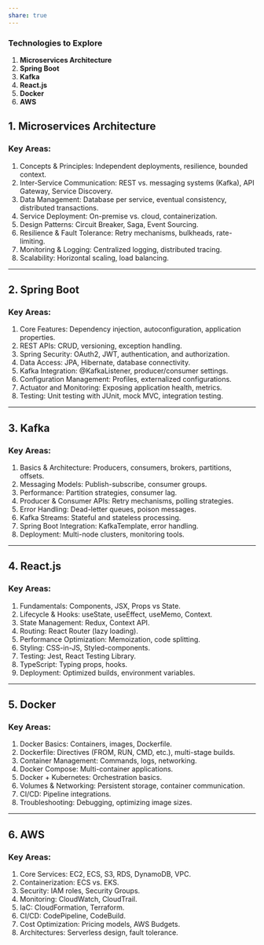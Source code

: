 ```yaml
---
share: true
---
```


### Technologies to Explore
1. **Microservices Architecture**
2. **Spring Boot**
3. **Kafka**
4. **React.js**
5. **Docker**
6. **AWS**


## **1. Microservices Architecture**
### Key Areas:
1. Concepts & Principles: Independent deployments, resilience, bounded context.
2. Inter-Service Communication: REST vs. messaging systems (Kafka), API Gateway, Service Discovery.
3. Data Management: Database per service, eventual consistency, distributed transactions.
4. Service Deployment: On-premise vs. cloud, containerization.
5. Design Patterns: Circuit Breaker, Saga, Event Sourcing.
6. Resilience & Fault Tolerance: Retry mechanisms, bulkheads, rate-limiting.
7. Monitoring & Logging: Centralized logging, distributed tracing.
8. Scalability: Horizontal scaling, load balancing.

---

## **2. Spring Boot**
### Key Areas:
1. Core Features: Dependency injection, autoconfiguration, application properties.
2. REST APIs: CRUD, versioning, exception handling.
3. Spring Security: OAuth2, JWT, authentication, and authorization.
4. Data Access: JPA, Hibernate, database connectivity.
5. Kafka Integration: @KafkaListener, producer/consumer settings.
6. Configuration Management: Profiles, externalized configurations.
7. Actuator and Monitoring: Exposing application health, metrics.
8. Testing: Unit testing with JUnit, mock MVC, integration testing.

---

## **3. Kafka**
### Key Areas:
1. Basics & Architecture: Producers, consumers, brokers, partitions, offsets.
2. Messaging Models: Publish-subscribe, consumer groups.
3. Performance: Partition strategies, consumer lag.
4. Producer & Consumer APIs: Retry mechanisms, polling strategies.
5. Error Handling: Dead-letter queues, poison messages.
6. Kafka Streams: Stateful and stateless processing.
7. Spring Boot Integration: KafkaTemplate, error handling.
8. Deployment: Multi-node clusters, monitoring tools.

---

## **4. React.js**
### Key Areas:
1. Fundamentals: Components, JSX, Props vs State.
2. Lifecycle & Hooks: useState, useEffect, useMemo, Context.
3. State Management: Redux, Context API.
4. Routing: React Router (lazy loading).
5. Performance Optimization: Memoization, code splitting.
6. Styling: CSS-in-JS, Styled-components.
7. Testing: Jest, React Testing Library.
8. TypeScript: Typing props, hooks.
9. Deployment: Optimized builds, environment variables.

---

## **5. Docker**
### Key Areas:
1. Docker Basics: Containers, images, Dockerfile.
2. Dockerfile: Directives (FROM, RUN, CMD, etc.), multi-stage builds.
3. Container Management: Commands, logs, networking.
4. Docker Compose: Multi-container applications.
5. Docker + Kubernetes: Orchestration basics.
6. Volumes & Networking: Persistent storage, container communication.
7. CI/CD: Pipeline integrations.
8. Troubleshooting: Debugging, optimizing image sizes.

---

## **6. AWS**
### Key Areas:
1. Core Services: EC2, ECS, S3, RDS, DynamoDB, VPC.
2. Containerization: ECS vs. EKS.
3. Security: IAM roles, Security Groups.
4. Monitoring: CloudWatch, CloudTrail.
5. IaC: CloudFormation, Terraform.
6. CI/CD: CodePipeline, CodeBuild.
7. Cost Optimization: Pricing models, AWS Budgets.
8. Architectures: Serverless design, fault tolerance.

